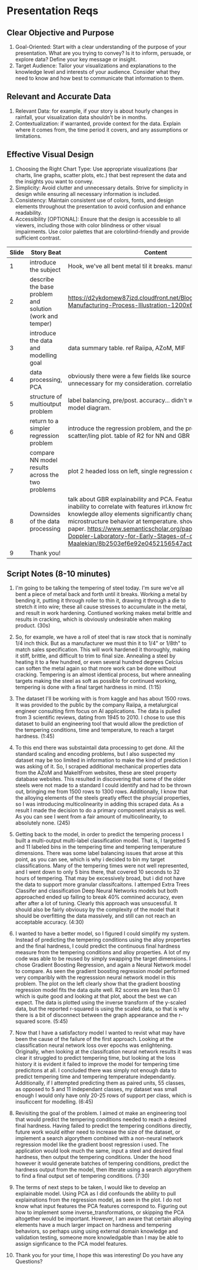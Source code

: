 # Presentation Reqs
## Clear Objective and Purpose
1. Goal-Oriented: Start with a clear understanding of the purpose of your presentation. What are you trying to convey? Is it to inform, persuade, or explore
data? Define your key message or insight.
2. Target Audience: Tailor your visualizations and explanations to the knowledge level and interests of your audience. Consider what they need to know and
how best to communicate that information to them.
## Relevant and Accurate Data
1. Relevant Data: for example, if your story is about hourly changes in rainfall, your visualization data shouldn’t be in months.
2. Contextualization: if warranted, provide context for the data. Explain where it comes from, the time period it covers, and any assumptions or limitations.
## Effective Visual Design
1. Choosing the Right Chart Type: Use appropriate visualizations (bar charts, line graphs, scatter plots, etc.) that best represent the data and the insights you
want to convey.
2. Simplicity: Avoid clutter and unnecessary details. Strive for simplicity in design while ensuring all necessary information is included.
3. Consistency: Maintain consistent use of colors, fonts, and design elements throughout the presentation to avoid confusion and enhance readability.
4. Accessibility [OPTIONAL]: Ensure that the design is accessible to all viewers, including those with color blindness or other visual impairments. Use color
palettes that are colorblind-friendly and provide sufficient contrast.

Slide|Story Beat|Content
---|---|---
1|introduce the subject| Hook, we've all bent metal til it breaks. manufacturing
2|describe the base problem and solution (work and temper)| https://d2ykdomew87jzd.cloudfront.net/Blog/Ulbrich-Manufacturing-Process-Illustration-1200x628.jpg
3|introduce the data and modelling goal| data summary table. ref Raiipa, AZoM, MIF 
4|data processing, PCA | obviously there were a few fields like source that were unnecessary for my consideration. correlation plots
5|structure of multioutput problem| label balancing, pre/post. accuracy... didn't work. two headed model diagram.
6|return to a simpler regression problem| introduce the regression problem, and the prediction. scatter/ling plot. table of R2 for NN and GBR
7| compare NN model results across the two problems | plot 2 headed loss on left, single regression on right.
8|Downsides of the data processing|talk about GBR explainability and PCA. Feature importance plot. inability to correlate with features irl.know from domain knowlegde alloy elements significantly change steel microstructure behavior at temperature. show Mo plot from paper. https://www.semanticscholar.org/paper/Christian-Doppler-Laboratory-for-Early-Stages-of-of-Maalekian/8b2503ef6e92e0452156547acb3f59e6c53e266c
9|Thank you!


## Script Notes (8-10 minutes)
1. I'm going to be talking the tempering of steel today. I'm sure we've all bent a piece of metal back and forth until it breaks. Working a metal by bending it, putting it through roller to thin it, drawing it through a die to stretch it into wire; these all cause stresses to accumulate in the metal, and result in work hardening. Contiuned working makes metal brittle and results in cracking, which is obviously undesirable when making product. (30s)

2. So, for example, we have a roll of steel that is raw stock that is nominally 1/4 inch thick. But as a manufacturer we must thin it to 1/4" or 1/8th"  to match sales specification. This will work hardened it thoroughly, making it stiff, brittle, and difficult to trim to final size. Annealing a steel by heating it to a few hundred, or even several hundred degrees Celcius can soften the metal again so that more work can be done without cracking. Tempering is an almost identical process, but where annealing targets making the steel as soft as possible for continued working, tempering is done with a final target hardness in mind. (1:15)

3. The dataset I'll be working with is from kaggle and has about 1500 rows. It was provided to the public by the company Raiipa, a metalurgical engineer consulting firm focus on AI applications. The data is pulled from 3 scientific reviews, dating from 1945 to 2010. I chose to use this dataset to build an engineering tool that would allow the prediction of the tempering conditions, time and temperature, to reach a target hardness. (1:45)

4. To this end there was substaintail data processing to get done. All the standard scaling and encoding problems, but I also suspected my dataset may be too limited in information to make the kind of prediction I was asking of it. So, I scraped additional mechanical properties data from the AZoM and MakeItFrom websites, these are steel property database websites. This resulted in discovering that some of the older steels were not made to a standard I could identify and had to be thrown out, bringing me from 1500 rows to 1300 rows. Additionally, I know that the alloying elements of the steels greatly effect the phsycial properties, so I was introducing multicolinearity in adding this scraped data. As a result I made the decision to do a primary component analysis as well. As you can see I went from a fair amount of multicolinearity, to absolutely none. (245)

5.  Getting back to the model, in order to predict the tempering process I built a multi-output multi-label classification model. That is, I targetted 5 and 11 labeled bins in the tempering time and tempering temperature dimensions. There was some label balancing issues that arose at this point, as you can see, which is why i decided to bin my target classifications. Many of the tempering times were not well represented, and I went down to only 5 bins there, that covered 10 seconds to 32 hours of tempering. That may be excessively broad, but i did not have the data to support more granular classifcaitons. I attemped Extra Trees Classifer and  classification Deep Neural Networks models but both approached ended up failing to break 40% comnined accuracy, even after after a lot of tuning. Clearly this approach was unsucessful. It should also be fairly obviousy by the complexity of the model that it should be overfitting the data massively, and still can not reach an acceptable accuracy. (4:30)

6. I wanted to have a better model, so I figured I could simplify my system. Instead of predicting the tempering conditions using the alloy properties and the final hardness, I could predict the continuous final hardness measure from the tempering conditions and alloy properties. A lot of my code was able to be reused by simply swapping the target dimensions. I chose Gradient Boosting Regression, and again a Neural Network model to compare. As seen the gradient boosting regression model performed very comparibly with the regresssion neural network model in this problem. The plot on the left clearly show that the gradient boosting regression model fits the data quite well. R2 scores are less than 0.1 which is quite good and looking at that plot, about the best we can expect. The data is plotted using the inverse transform of the y-scaled data, but the reported r-squared is using the scaled data, so that is why there is a bit of disconnect between the graph appearance and the r-squared score. (5:45)

7. Now that I have a satisfactory model I wanted to revist what may have been the cause of the failure of the first approach. Looking at the classification neural network loss over epochs was enlightening. Originally, when looking at the classifcation neural network results it was clear it struggled to predict tempering time, but looking at the loss history it is evident it failed to improve the model for tempering time predicitons at all. I concluded there was simply not enough data to predict tempering time and tempering temperature independantly. Additionally, if I attempted predicting them as paired units, 55 classes, as opposed to 5 and 11 independant classes, my dataset was small enough I would only have only 20-25 rows of support per class, which is insuficcent for modelling. (6:45)

8. Revisiting the goal of the problem. I aimed ot make an engineering tool that would predict the tempering conditions needed to reach a desired final hardness. Having failed to predict the tempering conditions directly, future work would either need to increase the size of the dataset, or implement a search algorythem combined with a non-neural network regression model like the gradient boost regression i used. The application would look much the same, input a steel and desired final hardness, then output the tempering conditions. Under the hood however it would generate batches of tempering conditions, predict the hardness output from the model, then itterate using a search algorythem to find a final output set of tempering conditions. (7:30)

9. The terms of next steps to be taken, I would like to develop an explainable model. Using PCA as I did confounds the ability to pull explainations from the regression model, as seen in the plot. I do not know what input features the PCA features correspond to. Figuring out how to implement some inverse_transformations, or skipping the PCA altogether would be important. However, I am aware that certain alloying elements have a much larger impact on hardness and tempering behaviors, so perhaps using using external domain knowledge and validation testing, someone more knowledgable than I may be able to assign signficance to the PCA model features.

9. Thank you for your time, I hope this was interesting! Do you have any Questions?